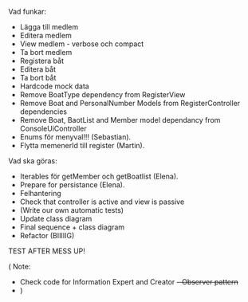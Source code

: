 Vad funkar:
- Lägga till  medlem
- Editera medlem
- View medlem - verbose och compact
- Ta bort medlem
- Registera båt
- Editera båt
- Ta bort båt
- Hardcode mock data
- Remove BoatType dependency from RegisterView
- Remove Boat and PersonalNumber Models from RegisterController dependencies
- Remove Boat, BaotList and Member model dependancy from ConsoleUiController
- Enums för menyval!!! (Sebastian).
- Flytta memenerId till register (Martin).


Vad ska göras:
- Iterables för getMember och getBoatlist (Elena).
- Prepare for persistance (Elena).
- Felhantering
- Check that controller is active and view is passive
- (Write our own automatic tests)
- Update class diagram
- Final sequence + class diagram
- Refactor (BIIIIIG)

TEST AFTER MESS UP!


( Note: 
- Check code for Information Expert and Creator
~~- Observer pattern~~
- )
